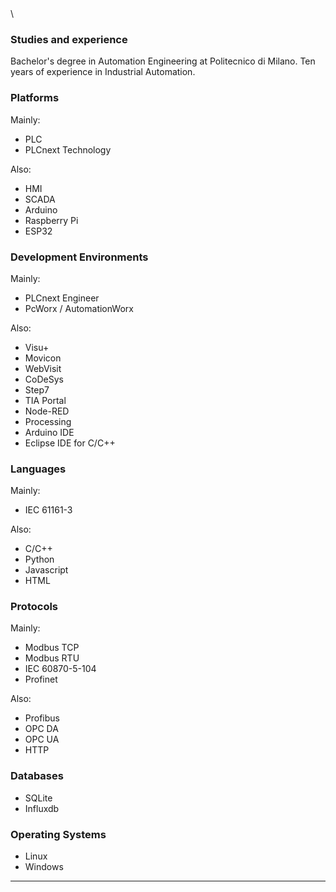 
\
\
\
### Studies and experience

Bachelor's degree in Automation Engineering at Politecnico di Milano.
Ten years of experience in Industrial Automation.


### Platforms
Mainly:
- PLC
- PLCnext Technology

Also:
- HMI
- SCADA
- Arduino
- Raspberry Pi
- ESP32

### Development Environments
Mainly:
- PLCnext Engineer
- PcWorx / AutomationWorx

Also:
- Visu+
- Movicon
- WebVisit
- CoDeSys
- Step7
- TIA Portal
- Node-RED
- Processing
- Arduino IDE
- Eclipse IDE for C/C++

### Languages
Mainly:
- IEC 61161-3

Also:
- C/C++
- Python
- Javascript
- HTML

### Protocols
Mainly:
- Modbus TCP
- Modbus RTU
- IEC 60870-5-104
- Profinet

Also: 
- Profibus
- OPC DA
- OPC UA
- HTTP

### Databases
- SQLite
- Influxdb

### Operating Systems
- Linux
- Windows

---
